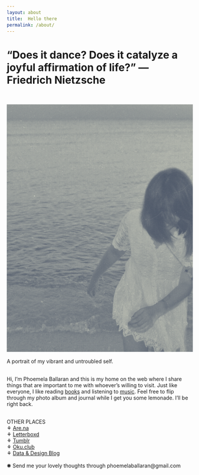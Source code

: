 ```yaml
---
layout: about
title:  Hello there
permalink: /about/
---
```

<h1>“Does it dance? Does it catalyze a joyful affirmation of life?” — Friedrich Nietzsche</h1>
<br>
<p align="center"><img class=small src="https://raw.githubusercontent.com/comoballar/imagedb/main/about.png"/></p>
<figcaption>A portrait of my vibrant and untroubled self.</figcaption>
<br>
<p>Hi, I’m Phoemela Ballaran and this is my home on the web where I share things that are important to me with whoever’s willing to visit.
  Just like everyone, I like reading <a href="https://phoemelaballaran.notion.site/1d51ade7a5d94e84acfd4359798bfec8?v=5cd4173b73214dd1bbd6be2ef20c58e8" target="_blank">books</a> and listening to <a href="https://radio4000.com/comoballar" target="_blank">music</a>.
  Feel free to flip through my photo album and journal while I get you some lemonade. I’ll be right back.</p>
<br>OTHER PLACES 
<br>⚘ <a href="https://are.na/phoemela-ballaran" target="_blank">Are.na</a>
<br>⚘ <a href="https://letterboxd.com/comoballar/" target="_blank">Letterboxd</a>
<br>⚘ <a href="https://comoballar.tumblr.com/" target="_blank">Tumblr</a>
<br>⚘ <a href="https://oku.club/user/phoemela">Oku.club</a>
<br>⚘ <a href="https://phoemelaballaran.github.io/" target="_blank">Data & Design Blog</a>
<br>
<br>✺ Send me your lovely thoughts through phoemelaballaran@gmail.com
<br>
<br>
